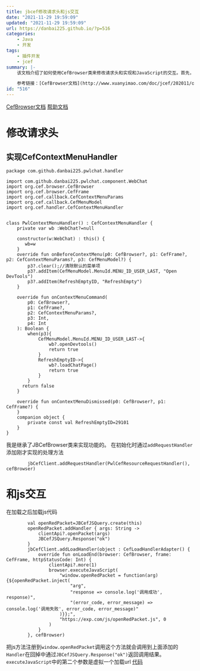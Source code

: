 ```yaml
---
title: jbcef修改请求头和js交互
date: "2021-11-29 19:59:09"
updated: "2021-11-29 19:59:09"
url: https://danbai225.github.io/?p=516
categories:
    - Java
    - 开发
tags:
    - 插件开发
    - jcef
summary: |-
    该文档介绍了如何使用CefBrowser类来修改请求头和实现和JavaScript的交互。首先，在实现CefContextMenuHandler接口的类中，可以通过onBeforeContextMenu方法清除默认的菜单项，并添加自定义菜单项。然后，可以在onContextMenuCommand方法中根据菜单项的ID执行相应的操作。接下来，在初始化时，可以通过addRequestHandler方法添加实现的处理方法。另外，在加载网页后，可以使用executeJavaScript方法加载JavaScript代码，并将方法注册到window对象中，以实现与JavaScript的交互。最后，可以通过JBCefJSQuery类的相关方法来处理JavaScript方法的调用，并在回调中返回调用结果。

    参考链接：[CefBrowser文档](http://www.xuanyimao.com/doc/jcef/202011/org/cef/browser/CefBrowser.html) [帮助文档](http://www.xuanyimao.com/jcef/index.html)
id: "516"
---
```



[CefBrowser文档](http://www.xuanyimao.com/doc/jcef/202011/org/cef/browser/CefBrowser.html) [帮助文档](http://www.xuanyimao.com/jcef/index.html)

# 修改请求头
## 实现CefContextMenuHandler
```
package com.github.danbai225.pwlchat.handler

import com.github.danbai225.pwlchat.component.WebChat
import org.cef.browser.CefBrowser
import org.cef.browser.CefFrame
import org.cef.callback.CefContextMenuParams
import org.cef.callback.CefMenuModel
import org.cef.handler.CefContextMenuHandler


class PwlContextMenuHandler() : CefContextMenuHandler {
    private var wb :WebChat?=null

    constructor(w:WebChat) : this() {
       wb=w
    }
    override fun onBeforeContextMenu(p0: CefBrowser?, p1: CefFrame?, p2: CefContextMenuParams?, p3: CefMenuModel?) {
        p3?.clear();//清除默认的菜单项
        p3?.addItem(CefMenuModel.MenuId.MENU_ID_USER_LAST, "Open DevTools")
        p3?.addItem(RefreshEmptyID, "RefreshEmpty")
    }

    override fun onContextMenuCommand(
        p0: CefBrowser?,
        p1: CefFrame?,
        p2: CefContextMenuParams?,
        p3: Int,
        p4: Int
    ): Boolean {
        when(p3){
            CefMenuModel.MenuId.MENU_ID_USER_LAST->{
                wb?.openDevtools()
                return true
            }
            RefreshEmptyID->{
                wb?.loadChatPage()
                return true
            }
        }
      return false
    }

    override fun onContextMenuDismissed(p0: CefBrowser?, p1: CefFrame?) {
    }
    companion object {
        private const val RefreshEmptyID=29101
    }
}
```
我是继承了JBCefBrowser类来实现功能的。
在初始化时通过`addRequestHandler`添加刚才实现的处理方法
```
        jbCefClient.addRequestHandler(PwlCefResourceRequestHandler(), cefBrowser)
```

# 和js交互
在加载之后加载js代码
```
        val openRedPacket=JBCefJSQuery.create(this)
        openRedPacket.addHandler { args: String ->
            clientApi?.openPacket(args)
            JBCefJSQuery.Response("ok")
        }
        jbCefClient.addLoadHandler(object : CefLoadHandlerAdapter() {
            override fun onLoadEnd(browser: CefBrowser, frame: CefFrame, httpStatusCode: Int) {
                clientApi?.more(1)
                browser.executeJavaScript(
                    "window.openRedPacket = function(arg) {${openRedPacket.inject(
                        "arg",
                        "response => console.log('调用成功', response)",
                        "(error_code, error_message) => console.log('调用失败', error_code, error_message)"
                    )}};",
                    "https://exp.com/js/openRedPacket.js", 0
                )
            }
        }, cefBrowser)
```
把js方法注册到`window.openRedPacket`调用这个方法就会调用到上面添加的`Handler`在回掉中通过`JBCefJSQuery.Response("ok")`返回调用结果。
`executeJavaScript`中的第二个参数是虚拟一个加载url
[代码](https://github.com/danbai225/pwl-chat)
